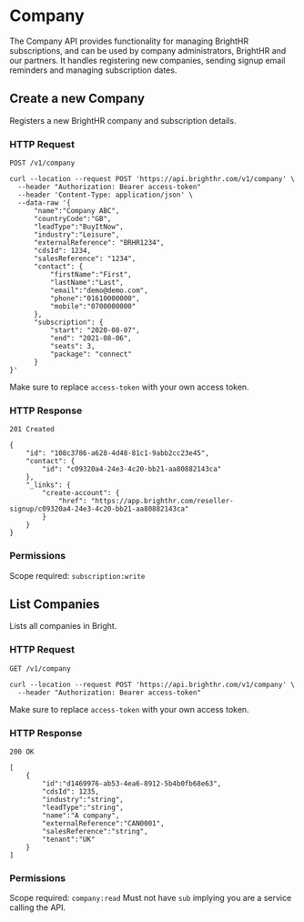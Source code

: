 # Company

The Company API provides functionality for managing BrightHR subscriptions, and can be used by company administrators, BrightHR and our partners.
It handles registering new companies, sending signup email reminders and managing subscription dates.

## Create a new Company

Registers a new BrightHR company and subscription details.

### HTTP Request

`POST /v1/company`

```shell
curl --location --request POST 'https://api.brighthr.com/v1/company' \
  --header "Authorization: Bearer access-token"
  --header 'Content-Type: application/json' \
  --data-raw '{
	  "name":"Company ABC",
	  "countryCode":"GB",
	  "leadType":"BuyItNow",
	  "industry":"Leisure",
	  "externalReference": "BRHR1234",
	  "cdsId": 1234,
	  "salesReference": "1234",
	  "contact": {
		  "firstName":"First",
		  "lastName":"Last",
		  "email":"demo@demo.com",
		  "phone":"01610000000",
		  "mobile":"0700000000"
	  },
	  "subscription": {
		  "start": "2020-08-07",
		  "end": "2021-08-06",
		  "seats": 3,
		  "package": "connect"
	  }
}'
```
Make sure to replace `access-token` with your own access token.

### HTTP Response

`201 Created`
```
{
    "id": "108c3786-a628-4d48-81c1-9abb2cc23e45",
    "contact": {
        "id": "c09320a4-24e3-4c20-bb21-aa80882143ca"
    },
    "_links": {
        "create-account": {
            "href": "https://app.brighthr.com/reseller-signup/c09320a4-24e3-4c20-bb21-aa80882143ca"
        }
    }
}
```

### Permissions

Scope required: `subscription:write`


## List Companies

Lists all companies in Bright.

### HTTP Request

`GET /v1/company`

```shell
curl --location --request POST 'https://api.brighthr.com/v1/company' \
  --header "Authorization: Bearer access-token"
```
Make sure to replace `access-token` with your own access token.

### HTTP Response

`200 OK`
```
[
	{
		"id":"d1469976-ab53-4ea6-8912-5b4b0fb68e63",
		"cdsId": 1235,
		"industry":"string",
		"leadType":"string",
		"name":"A company",
		"externalReference":"CAN0001",
		"salesReference":"string",
		"tenant":"UK"
	}
]
```

### Permissions

Scope required: `company:read`
Must not have `sub` implying you are a service calling the API.